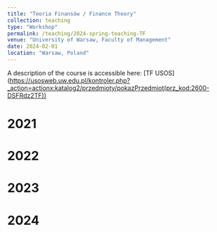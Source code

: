 ```yaml
---
title: "Teoria Finansów / Finance Theory"
collection: teaching
type: "Workshop"
permalink: /teaching/2024-spring-teaching-TF
venue: "University of Warsaw, Faculty of Management"
date: 2024-02-01
location: "Warsaw, Poland"
---
```


A description of the course is accessible here: [TF USOS] (https://usosweb.uw.edu.pl/kontroler.php?_action=actionx:katalog2/przedmioty/pokazPrzedmiot(prz_kod:2600-DSFRdz2TF)) 

2021
======

2022
======

2023
======

2024
======
